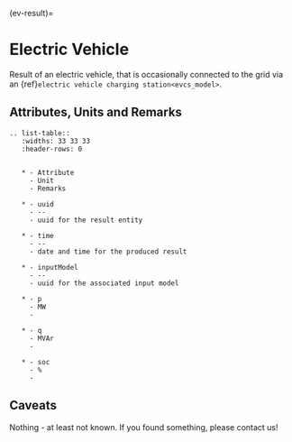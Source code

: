 (ev-result)=

# Electric Vehicle

Result of an electric vehicle, that is occasionally connected to the grid via an {ref}`electric vehicle charging station<evcs_model>`.

## Attributes, Units and Remarks

```{eval-rst}
.. list-table::
   :widths: 33 33 33
   :header-rows: 0


   * - Attribute
     - Unit
     - Remarks

   * - uuid
     - --
     - uuid for the result entity

   * - time
     - --
     - date and time for the produced result

   * - inputModel
     - --
     - uuid for the associated input model

   * - p
     - MW
     -

   * - q
     - MVAr
     -

   * - soc
     - %
     -

```

## Caveats

Nothing - at least not known.
If you found something, please contact us!
